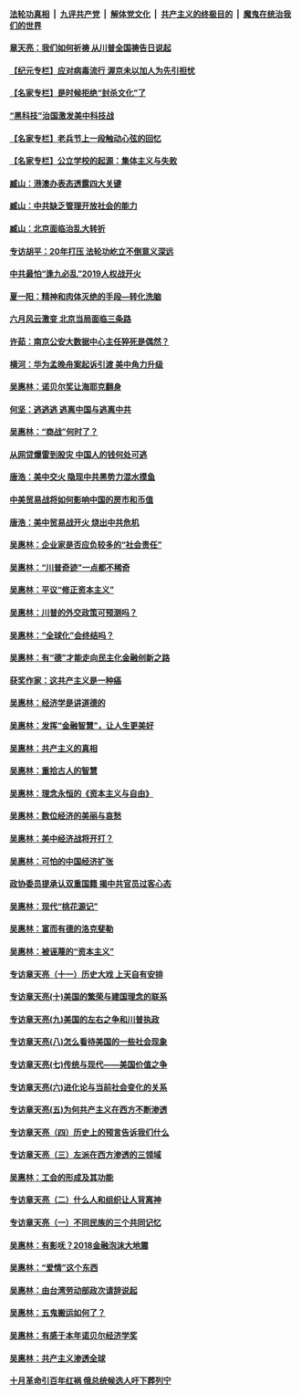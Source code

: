 ####  [法轮功真相](../../../../basic/blob/master/README.md?t=07041402) &nbsp;|&nbsp; [九评共产党](../../../../9ping.md/blob/master/README.md?t=07041402) &nbsp;|&nbsp; [解体党文化](../../../../jtdwh.md/blob/master/README.md?t=07041402)  &nbsp;|&nbsp; [共产主义的终极目的](../../../../gczydzjmd.md/blob/master/README.md?t=07041402) &nbsp;|&nbsp; [魔鬼在统治我们的世界](../../../../mgztzwmdsj.md/blob/master/README.md?t=07041402) 

#### [章天亮：我们如何祈祷 从川普全国祷告日说起](../pages/nsc423/n11944627.md?t=07041402) 

#### [【纪元专栏】应对病毒流行 渥京未以加人为先引担忧](../pages/nsc423/n11875714.md?t=07041402) 

#### [【名家专栏】是时候拒绝“封杀文化”了](../pages/nsc423/n11814093.md?t=07041402) 

#### [“黑科技”治国激发美中科技战](../pages/nsc423/n11638056.md?t=07041402) 

#### [【名家专栏】老兵节上一段触动心弦的回忆](../pages/nsc423/n11646016.md?t=07041402) 

#### [【名家专栏】公立学校的起源：集体主义与失败](../pages/nsc423/n11601833.md?t=07041402) 

#### [臧山：港澳办表态透露四大关键](../pages/nsc423/n11421628.md?t=07041402) 

#### [臧山：中共缺乏管理开放社会的能力](../pages/nsc423/n11407457.md?t=07041402) 

#### [臧山：北京面临治乱大转折](../pages/nsc423/n11406895.md?t=07041402) 

#### [专访胡平：20年打压 法轮功屹立不倒意义深远](../pages/nsc423/n11398800.md?t=07041402) 

#### [中共最怕“逢九必乱”2019人权战开火](../pages/nsc423/n11385248.md?t=07041402) 

#### [夏一阳：精神和肉体灭绝的手段—转化洗脑](../pages/nsc423/n11368250.md?t=07041402) 

#### [六月风云激变 北京当局面临三条路](../pages/nsc423/n11313668.md?t=07041402) 

#### [许茹：南京公安大数据中心主任猝死是偶然？](../pages/nsc423/n11064744.md?t=07041402) 

#### [横河：华为孟晚舟案起诉引渡 美中角力升级](../pages/nsc423/n11027230.md?t=07041402) 

#### [吴惠林：诺贝尔奖让海耶克翻身](../pages/nsc423/n10890049.md?t=07041402) 

#### [何坚：逃逃逃 逃离中国与逃离中共](../pages/nsc423/n10592891.md?t=07041402) 

#### [吴惠林：“商战”何时了？](../pages/nsc423/n10573558.md?t=07041402) 

#### [从网贷爆雷到股灾 中国人的钱何处可逃](../pages/nsc423/n10572800.md?t=07041402) 

#### [唐浩：美中交火 隐现中共黑势力混水摸鱼](../pages/nsc423/n10544040.md?t=07041402) 

#### [中美贸易战将如何影响中国的房市和币值](../pages/nsc423/n10543697.md?t=07041402) 

#### [唐浩：美中贸易战开火 烧出中共危机](../pages/nsc423/n10540126.md?t=07041402) 

#### [吴惠林：企业家是否应负较多的“社会责任”](../pages/nsc423/n10535022.md?t=07041402) 

#### [吴惠林：“川普奇迹”一点都不稀奇](../pages/nsc423/n10512808.md?t=07041402) 

#### [吴惠林：平议“修正资本主义”](../pages/nsc423/n10495724.md?t=07041402) 

#### [吴惠林：川普的外交政策可预测吗？](../pages/nsc423/n10462387.md?t=07041402) 

#### [吴惠林：“全球化”会终结吗？](../pages/nsc423/n10452838.md?t=07041402) 

#### [吴惠林：有“德”才能走向民主化金融创新之路](../pages/nsc423/n10432292.md?t=07041402) 

#### [获奖作家：这共产主义是一种癌](../pages/nsc423/n10431541.md?t=07041402) 

#### [吴惠林：经济学是讲道德的](../pages/nsc423/n10398014.md?t=07041402) 

#### [吴惠林：发挥“金融智慧”，让人生更美好](../pages/nsc423/n10375019.md?t=07041402) 

#### [吴惠林：共产主义的真相](../pages/nsc423/n10351394.md?t=07041402) 

#### [吴惠林：重拾古人的智慧](../pages/nsc423/n10337691.md?t=07041402) 

#### [吴惠林：理念永恒的《资本主义与自由》](../pages/nsc423/n10316274.md?t=07041402) 

#### [吴惠林：数位经济的美丽与哀愁](../pages/nsc423/n10292946.md?t=07041402) 

#### [吴惠林：美中经济战将开打？](../pages/nsc423/n10258825.md?t=07041402) 

#### [吴惠林：可怕的中国经济扩张](../pages/nsc423/n10219147.md?t=07041402) 

#### [政协委员提承认双重国籍 揭中共官员过客心态](../pages/nsc423/n10208809.md?t=07041402) 

#### [吴惠林：现代“桃花源记”](../pages/nsc423/n10185234.md?t=07041402) 

#### [吴惠林：富而有德的洛克斐勒](../pages/nsc423/n10142264.md?t=07041402) 

#### [吴惠林：被诬蔑的“资本主义”](../pages/nsc423/n10124816.md?t=07041402) 

#### [专访章天亮（十一）历史大戏 上天自有安排](../pages/nsc423/n10094905.md?t=07041402) 

#### [专访章天亮(十)美国的繁荣与建国理念的联系](../pages/nsc423/n10094899.md?t=07041402) 

#### [专访章天亮(九)美国的左右之争和川普执政](../pages/nsc423/n10094889.md?t=07041402) 

#### [专访章天亮(八)怎么看待美国的一些社会现象](../pages/nsc423/n10094857.md?t=07041402) 

#### [专访章天亮(七)传统与现代——美国价值之争](../pages/nsc423/n10093140.md?t=07041402) 

#### [专访章天亮(六)进化论与当前社会变化的关系](../pages/nsc423/n10092036.md?t=07041402) 

#### [专访章天亮(五)为何共产主义在西方不断渗透](../pages/nsc423/n10083620.md?t=07041402) 

#### [专访章天亮（四）历史上的预言告诉我们什么](../pages/nsc423/n10083606.md?t=07041402) 

#### [专访章天亮（三）左派在西方渗透的三领域](../pages/nsc423/n10081115.md?t=07041402) 

#### [吴惠林：工会的形成及其功能](../pages/nsc423/n10080633.md?t=07041402) 

#### [专访章天亮（二）什么人和组织让人背离神](../pages/nsc423/n10076637.md?t=07041402) 

#### [专访章天亮（一）不同民族的三个共同记忆](../pages/nsc423/n10074188.md?t=07041402) 

#### [吴惠林：有影呒？2018金融泡沫大地震](../pages/nsc423/n10040534.md?t=07041402) 

#### [吴惠林：“爱情”这个东西](../pages/nsc423/n10019423.md?t=07041402) 

#### [吴惠林：由台湾劳动部政次请辞说起](../pages/nsc423/n9979679.md?t=07041402) 

#### [吴惠林：五鬼搬运如何了？](../pages/nsc423/n9925338.md?t=07041402) 

#### [吴惠林：有感于本年诺贝尔经济学奖](../pages/nsc423/n9871883.md?t=07041402) 

#### [吴惠林：共产主义渗透全球](../pages/nsc423/n9812748.md?t=07041402) 

#### [十月革命引百年红祸 俄总统候选人吁下葬列宁](../pages/nsc423/n9810182.md?t=07041402) 

